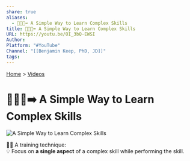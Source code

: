 ```yaml
---
share: true
aliases:
  - 👶🧩🧠➡️ A Simple Way to Learn Complex Skills
title: 👶🧩🧠➡️ A Simple Way to Learn Complex Skills
URL: https://youtu.be/OI_3bQ-EWSI
Author: 
Platform: "#YouTube"
Channel: "[[Benjamin Keep, PhD, JD]]"
tags: 
---
```

[Home](../index.md) > [Videos](./index.md)  
# 👶🧩🧠➡️ A Simple Way to Learn Complex Skills  
![A Simple Way to Learn Complex Skills](https://youtu.be/OI_3bQ-EWSI)  
  
🏋🏻 A training technique:  
💡 Focus on **a single aspect** of a complex skill while performing the skill.  
